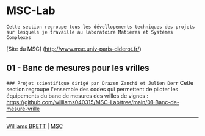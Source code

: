 # MSC-Lab
`Cette section regroupe tous les dévellopements techniques des projets sur lesquels je travaille au laboratoire Matières et Systèmes Complexes`

[Site du MSC] (http://www.msc.univ-paris-diderot.fr/)

## 01 - Banc de mesures pour les vrilles 
`### Projet scientifique dirigé par Drazen Zanchi et Julien Derr`
Cette section regroupe l'ensemble des codes qui permettent de piloter les équipements du banc de mesures des vrilles de vignes : https://github.com/williams040315/MSC-Lab/tree/main/01-Banc-de-mesure-vrille

------------------------------------------------------------------------------------------------------------------------------------------
[Williams BRETT](williams.brett@univ-paris-diderot.fr) | [MSC](http://www.msc.univ-paris-diderot.fr/)
